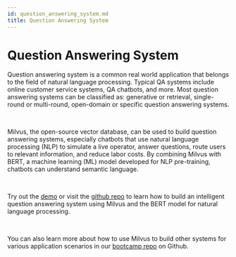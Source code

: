 ```yaml
---
id: question_answering_system.md
title: Question Answering System 
---
```


# Question Answering System 

Question answering system is a common real world application that belongs to the field of natural language processing. Typical QA systems include online customer service systems, QA chatbots, and more. Most question answering systems can be classified as: generative or retrieval, single-round or multi-round, open-domain or specific question answering systems.

<br/>

Milvus, the open-source vector database, can be used to build question answering systems, especially chatbots that use natural language processing (NLP) to simulate a live operator, answer questions, route users to relevant information, and reduce labor costs. By combining Milvus with BERT, a machine learning (ML) model developed for NLP pre-training, chatbots can understand semantic language.

<br/>

Try out the [demo](http://35.166.123.214:8005/) or visit the [github repo](https://github.com/milvus-io/bootcamp/tree/master/solutions/question_answering_system) to learn how to build an intelligent question answering system using Milvus and the BERT model for natural language processing. 

<br/>

You can also learn more about how to use Milvus to build other systems for various application scenarios in our [bootcamp repo](https://github.com/milvus-io/bootcamp) on Github.

